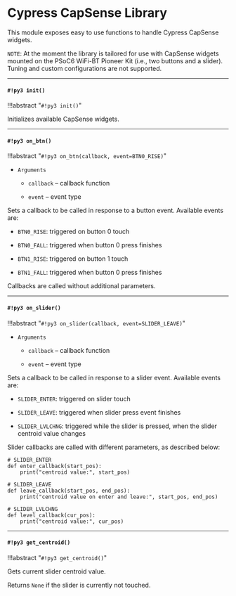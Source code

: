 # Cypress CapSense Library

This module exposes easy to use functions to handle Cypress CapSense widgets.

```NOTE```: At the moment the library is tailored for use with CapSense widgets mounted on the PSoC6 WiFi-BT Pioneer Kit (i.e., two buttons and a slider). Tuning and custom configurations are not supported.


---
#### `#!py3 init()`

!!!abstract "`#!py3 init()`"

Initializes available CapSense widgets.


---
#### `#!py3 on_btn()`

!!!abstract "`#!py3 on_btn(callback, event=BTN0_RISE)`"


* ```Arguments```

    
    * ```callback``` – callback function


    * ```event``` – event type


Sets a callback to be called in response to a button event.
Available events are:


* `BTN0_RISE`: triggered on button 0 touch


* `BTN0_FALL`: triggered when button 0 press finishes


* `BTN1_RISE`: triggered on button 1 touch


* `BTN1_FALL`: triggered when button 0 press finishes

Callbacks are called without additional parameters.


---
#### `#!py3 on_slider()`

!!!abstract "`#!py3 on_slider(callback, event=SLIDER_LEAVE)`"


* ```Arguments```

    
    * ```callback``` – callback function


    * ```event``` – event type


Sets a callback to be called in response to a slider event.
Available events are:


* `SLIDER_ENTER`: triggered on slider touch


* `SLIDER_LEAVE`: triggered when slider press event finishes


* `SLIDER_LVLCHNG`: triggered while the slider is pressed, when the slider centroid value changes

Slider callbacks are called with different parameters, as described below:

```
# SLIDER_ENTER
def enter_callback(start_pos):
    print("centroid value:", start_pos)

# SLIDER_LEAVE
def leave_callback(start_pos, end_pos):
    print("centroid value on enter and leave:", start_pos, end_pos)

# SLIDER_LVLCHNG
def level_callback(cur_pos):
    print("centroid value:", cur_pos)
```


---
#### `#!py3 get_centroid()`

!!!abstract "`#!py3 get_centroid()`"

Gets current slider centroid value.

Returns `None` if the slider is currently not touched.
